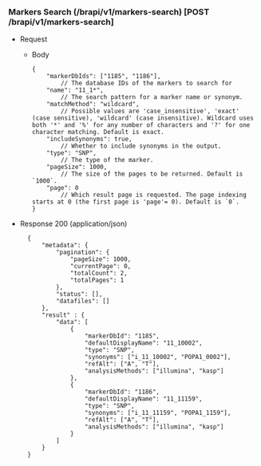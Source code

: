      
### Markers Search (/brapi/v1/markers-search) [POST /brapi/v1/markers-search]
+ Request
  + Body
  
        {
            "markerDbIds": ["1185", "1186"], 
                // The database IDs of the markers to search for
            "name": "11_1*", 
                // The search pattern for a marker name or synonym.
            "matchMethod": "wildcard", 
                // Possible values are 'case_insensitive', 'exact' (case sensitive), 'wildcard' (case insensitive). Wildcard uses both '*' and '%' for any number of characters and '?' for one character matching. Default is exact.
            "includeSynonyms": true, 
                // Whether to include synonyms in the output.
            "type": "SNP", 
                // The type of the marker.    
            "pageSize": 1000,
                // The size of the pages to be returned. Default is `1000`.
            "page": 0
                // Which result page is requested. The page indexing starts at 0 (the first page is 'page'= 0). Default is `0`.
        }

+ Response 200 (application/json)

        {
            "metadata": {
                "pagination": {
                    "pageSize": 1000,
                    "currentPage": 0,
                    "totalCount": 2,
                    "totalPages": 1
                },
                "status": [],
                "datafiles": []
            },
            "result" : {
                "data": [
                    {
                        "markerDbId": "1185",
                        "defaultDisplayName": "11_10002",
                        "type": "SNP",
                        "synonyms": ["i_11_10002", "POPA1_0002"],
                        "refAlt": ["A", "T"],
                        "analysisMethods": ["illumina", "kasp"]
                    },
                    {
                        "markerDbId": "1186",
                        "defaultDisplayName": "11_11159",
                        "type": "SNP",
                        "synonyms": ["i_11_11159", "POPA1_1159"],
                        "refAlt": ["A", "T"],
                        "analysisMethods": ["illumina", "kasp"]
                    }
                ]
            }
        }
